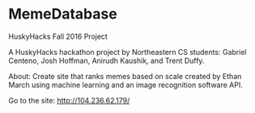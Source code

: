 # MemeDatabase
HuskyHacks Fall 2016 Project

A HuskyHacks hackathon project by Northeastern CS students: Gabriel Centeno, Josh Hoffman, Anirudh Kaushik, and Trent Duffy.

About: 
	 Create site that ranks memes based on scale created by Ethan March using machine learning and an image recognition software 	API. 

Go to the site: <http://104.236.62.179/>
